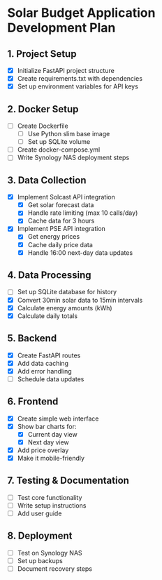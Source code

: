 # Solar Budget Application Development Plan

## 1. Project Setup
- [x] Initialize FastAPI project structure
- [x] Create requirements.txt with dependencies
- [x] Set up environment variables for API keys

## 2. Docker Setup
- [ ] Create Dockerfile
  - [ ] Use Python slim base image
  - [ ] Set up SQLite volume
- [ ] Create docker-compose.yml
- [ ] Write Synology NAS deployment steps

## 3. Data Collection
- [x] Implement Solcast API integration
  - [x] Get solar forecast data
  - [x] Handle rate limiting (max 10 calls/day)
  - [x] Cache data for 3 hours
- [x] Implement PSE API integration
  - [x] Get energy prices
  - [x] Cache daily price data
  - [x] Handle 16:00 next-day data updates

## 4. Data Processing
- [ ] Set up SQLite database for history
- [x] Convert 30min solar data to 15min intervals
- [x] Calculate energy amounts (kWh)
- [x] Calculate daily totals

## 5. Backend
- [x] Create FastAPI routes
- [x] Add data caching
- [x] Add error handling
- [ ] Schedule data updates

## 6. Frontend
- [x] Create simple web interface
- [x] Show bar charts for:
  - [x] Current day view
  - [x] Next day view
- [x] Add price overlay
- [x] Make it mobile-friendly

## 7. Testing & Documentation
- [ ] Test core functionality
- [ ] Write setup instructions
- [ ] Add user guide

## 8. Deployment
- [ ] Test on Synology NAS
- [ ] Set up backups
- [ ] Document recovery steps 